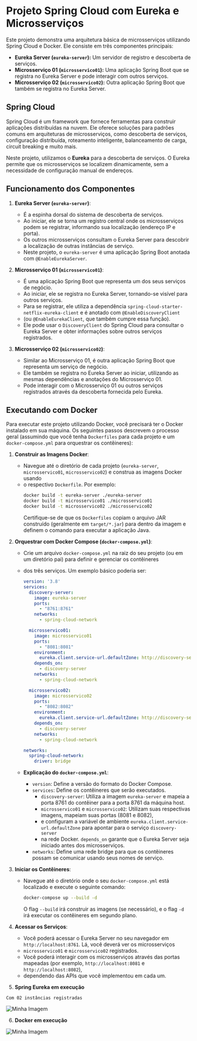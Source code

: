 # Projeto Spring Cloud com Eureka e Microsserviços

Este projeto demonstra uma arquitetura básica de microsserviços utilizando Spring Cloud e Docker. Ele consiste em três componentes principais:

* **Eureka Server (`eureka-server`):** Um servidor de registro e descoberta de serviços.
* **Microsserviço 01 (`microsservico01`):** Uma aplicação Spring Boot que se registra no Eureka Server e pode interagir com outros serviços.
* **Microsserviço 02 (`microsservico02`):** Outra aplicação Spring Boot que também se registra no Eureka Server.

## Spring Cloud

Spring Cloud é um framework que fornece ferramentas para construir aplicações distribuídas na nuvem. Ele oferece soluções para padrões comuns 
em arquiteturas de microsserviços, como descoberta de serviços, configuração distribuída, roteamento inteligente, balanceamento de carga, circuit breaking e muito mais.

Neste projeto, utilizamos o **Eureka** para a descoberta de serviços. O Eureka permite que os microsserviços se localizem dinamicamente, sem 
a necessidade de configuração manual de endereços.

## Funcionamento dos Componentes

1.  **Eureka Server (`eureka-server`)**:
    * É a espinha dorsal do sistema de descoberta de serviços.
    * Ao iniciar, ele se torna um registro central onde os microsserviços podem se registrar, informando sua localização (endereço IP e porta).
    * Os outros microsserviços consultam o Eureka Server para descobrir a localização de outras instâncias de serviço.
    * Neste projeto, o `eureka-server` é uma aplicação Spring Boot anotada com `@EnableEurekaServer`.

2.  **Microsserviço 01 (`microsservico01`)**:
    * É uma aplicação Spring Boot que representa um dos seus serviços de negócio.
    * Ao iniciar, ele se registra no Eureka Server, tornando-se visível para outros serviços.
    * Para se registrar, ele utiliza a dependência `spring-cloud-starter-netflix-eureka-client` e é anotado com `@EnableDiscoveryClient`
    * (ou `@EnableEurekaClient`, que também cumpre essa função).
    * Ele pode usar o `DiscoveryClient` do Spring Cloud para consultar o Eureka Server e obter informações sobre outros serviços registrados.

3.  **Microsserviço 02 (`microsservico02`)**:
    * Similar ao Microsserviço 01, é outra aplicação Spring Boot que representa um serviço de negócio.
    * Ele também se registra no Eureka Server ao iniciar, utilizando as mesmas dependências e anotações do Microsserviço 01.
    * Pode interagir com o Microsserviço 01 ou outros serviços registrados através da descoberta fornecida pelo Eureka.

## Executando com Docker

Para executar este projeto utilizando Docker, você precisará ter o Docker instalado em sua máquina. Os seguintes passos descrevem o processo
geral (assumindo que você tenha `Dockerfiles` para cada projeto e um `docker-compose.yml` para orquestrar os contêineres):

1.  **Construir as Imagens Docker**:
    * Navegue até o diretório de cada projeto (`eureka-server`, `microsservico01`, `microsservico02`) e construa as imagens Docker usando
    * o respectivo `Dockerfile`. Por exemplo:
        ```bash
        docker build -t eureka-server ./eureka-server
        docker build -t microsservico01 ./microsservico01
        docker build -t microsservico02 ./microsservico02
        ```
        Certifique-se de que os `Dockerfiles` copiam o arquivo JAR construído (geralmente em `target/*.jar`) para dentro da imagem e
      definem o comando para executar a aplicação Java.

2.  **Orquestrar com Docker Compose (`docker-compose.yml`)**:
    * Crie um arquivo `docker-compose.yml` na raiz do seu projeto (ou em um diretório pai) para definir e gerenciar os contêineres
    * dos três serviços. Um exemplo básico poderia ser:

        ```yaml
        version: '3.8'
        services:
          discovery-server:
            image: eureka-server
            ports:
              - "8761:8761"
            networks:
              - spring-cloud-network

          microsservico01:
            image: microsservico01
            ports:
              - "8081:8081"
            environment:
              eureka.client.service-url.defaultZone: http://discovery-server:8761/eureka
            depends_on:
              - discovery-server
            networks:
              - spring-cloud-network

          microsservico02:
            image: microsservico02
            ports:
              - "8082:8082"
            environment:
              eureka.client.service-url.defaultZone: http://discovery-server:8761/eureka
            depends_on:
              - discovery-server
            networks:
              - spring-cloud-network

        networks:
          spring-cloud-network:
            driver: bridge
        ```

    * **Explicação do `docker-compose.yml`**:
        * `version`: Define a versão do formato do Docker Compose.
        * `services`: Define os contêineres que serão executados.
            * `discovery-server`: Utiliza a imagem `eureka-server` e mapeia a porta 8761 do contêiner para a porta 8761 da máquina host.
            * `microsservico01` e `microsservico02`: Utilizam suas respectivas imagens, mapeiam suas portas (8081 e 8082),
            * e configuram a variável de ambiente `eureka.client.service-url.defaultZone` para apontar para o serviço `discovery-server`
            * na rede Docker. `depends_on` garante que o Eureka Server seja iniciado antes dos microsserviços.
        * `networks`: Define uma rede bridge para que os contêineres possam se comunicar usando seus nomes de serviço.

3.  **Iniciar os Contêineres**:
    * Navegue até o diretório onde o seu `docker-compose.yml` está localizado e execute o seguinte comando:
        ```bash
        docker-compose up --build -d
        ```
        O flag `--build` irá construir as imagens (se necessário), e o flag `-d` irá executar os contêineres em segundo plano.

4.  **Acessar os Serviços**:
    * Você poderá acessar o Eureka Server no seu navegador em `http://localhost:8761`. Lá, você deverá ver os microsserviços
    * `microsservico01` e `microsservico02` registrados.
    * Você poderá interagir com os microsserviços através das portas mapeadas (por exemplo, `http://localhost:8081` e `http://localhost:8082`),
    * dependendo das APIs que você implementou em cada um.
  
5.  **Spring Eureka em execução**

```Com 02 instâncias registradas```

![Minha Imagem](https://github.com/isaccanedo/spring-cloud/raw/main/images/eureka.png)


6.  **Docker em execução**

![Minha Imagem](https://github.com/isaccanedo/spring-cloud/raw/main/images/docker.png)
